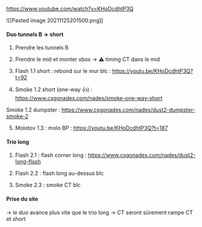 https://www.youtube.com/watch?v=KHoDcdhtP3Q

![[Pasted image 20211125201500.png]]

#### Duo tunnels B -> short

1) Prendre les tunnels B
2) Prendre le mid et monter xbox -> ⚠ timing CT dans le mid

3) Flash 1.1 short : rebond sur le mur blc : https://youtu.be/KHoDcdhtP3Q?t=92

4) Smoke 1.2 short (one-way 👍) : https://www.csgonades.com/nades/smoke-one-way-short

Smoke 1.2 dumpster : https://www.csgonades.com/nades/dust2-dumpster-smoke-2

5) Molotov 1.3 : molo BP : https://youtu.be/KHoDcdhtP3Q?t=187

#### Trio long

1) Flash 2.1 : flash corner long : https://www.csgonades.com/nades/dust2-long-flash

2) Flash 2.2 : flash long au-dessus blc

3) Smoke 2.3 : smoke CT blc

#### Prise du site 

-> le duo avance plus vite que le trio long
-> CT seront sûrement rampe CT et short

